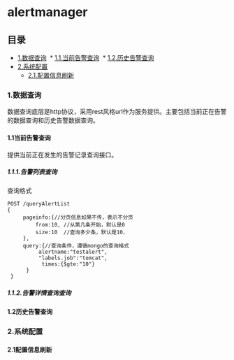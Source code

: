 # alertmanager
## 目录
* [1.数据查询](#1)
  * [1.1.当前告警查询](#1.1)
  * [1.2.历史告警查询](#1.2)
* [2.系统配置](#2)
  * [2.1.配置信息刷新](#2.1)
  
<h3 id="1">1.数据查询</h3>
数据查询底层是http协议，采用rest风格url作为服务提供。主要包括当前正在告警的数据查询和历史告警数据查询。
<h4 id="1.1">1.1当前告警查询</h4>
提供当前正在发生的告警记录查询接口。
<h5 id="1.1.1">1.1.1.告警列表查询</h5>
查询格式

```
POST /queryAlertList
{
     pageinfo:{//分页信息如果不传，表示不分页
         from:10, //从第几条开始，默认是0
         size:10  //查询多少条，默认是10，
     },
     query:{//查询条件，遵循mongo的查询格式
          alertname:"testalert",
          "labels.job":"tomcat",
           times:{$gte:"10"}
      }
 }
 ```
<h5 id="1.1.2">1.1.2.告警详情查询查询</h5>
<h4 id="1.2">1.2历史告警查询</h4>
<h3 id="2">2.系统配置</h3>
<h4 id="2.1">2.1配置信息刷新</h4>
